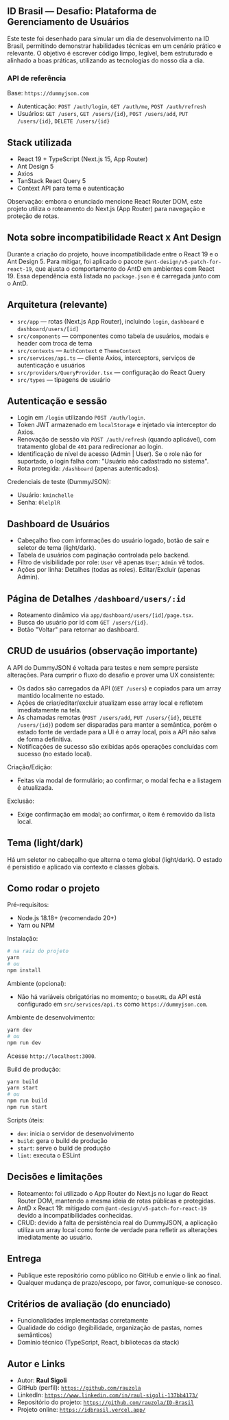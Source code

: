 ## ID Brasil — Desafio: Plataforma de Gerenciamento de Usuários

Este teste foi desenhado para simular um dia de desenvolvimento na ID Brasil, permitindo demonstrar habilidades técnicas em um cenário prático e relevante. O objetivo é escrever código limpo, legível, bem estruturado e alinhado a boas práticas, utilizando as tecnologias do nosso dia a dia.

### API de referência
Base: `https://dummyjson.com`
- Autenticação: `POST /auth/login`, `GET /auth/me`, `POST /auth/refresh`
- Usuários: `GET /users`, `GET /users/{id}`, `POST /users/add`, `PUT /users/{id}`, `DELETE /users/{id}`


## Stack utilizada
- React 19 + TypeScript (Next.js 15, App Router)
- Ant Design 5
- Axios
- TanStack React Query 5
- Context API para tema e autenticação

Observação: embora o enunciado mencione React Router DOM, este projeto utiliza o roteamento do Next.js (App Router) para navegação e proteção de rotas.


## Nota sobre incompatibilidade React x Ant Design
Durante a criação do projeto, houve incompatibilidade entre o React 19 e o Ant Design 5. Para mitigar, foi aplicado o pacote `@ant-design/v5-patch-for-react-19`, que ajusta o comportamento do AntD em ambientes com React 19. Essa dependência está listada no `package.json` e é carregada junto com o AntD.


## Arquitetura (relevante)
- `src/app` — rotas (Next.js App Router), incluindo `login`, `dashboard` e `dashboard/users/[id]`
- `src/components` — componentes como tabela de usuários, modais e header com troca de tema
- `src/contexts` — `AuthContext` e `ThemeContext`
- `src/services/api.ts` — cliente Axios, interceptors, serviços de autenticação e usuários
- `src/providers/QueryProvider.tsx` — configuração do React Query
- `src/types` — tipagens de usuário


## Autenticação e sessão
- Login em `/login` utilizando `POST /auth/login`.
- Token JWT armazenado em `localStorage` e injetado via interceptor do Axios.
- Renovação de sessão via `POST /auth/refresh` (quando aplicável), com tratamento global de `401` para redirecionar ao login.
- Identificação de nível de acesso (Admin | User). Se o role não for suportado, o login falha com: "Usuário não cadastrado no sistema".
- Rota protegida: `/dashboard` (apenas autenticados).

Credenciais de teste (DummyJSON):
- Usuário: `kminchelle`
- Senha: `0lelplR`


## Dashboard de Usuários
- Cabeçalho fixo com informações do usuário logado, botão de sair e seletor de tema (light/dark).
- Tabela de usuários com paginação controlada pelo backend.
- Filtro de visibilidade por role: `User` vê apenas `User`; `Admin` vê todos.
- Ações por linha: Detalhes (todas as roles). Editar/Excluir (apenas Admin).


## Página de Detalhes `/dashboard/users/:id`
- Roteamento dinâmico via `app/dashboard/users/[id]/page.tsx`.
- Busca do usuário por id com `GET /users/{id}`.
- Botão "Voltar" para retornar ao dashboard.


## CRUD de usuários (observação importante)
A API do DummyJSON é voltada para testes e nem sempre persiste alterações. Para cumprir o fluxo do desafio e prover uma UX consistente:
- Os dados são carregados da API (`GET /users`) e copiados para um array mantido localmente no estado.
- Ações de criar/editar/excluir atualizam esse array local e refletem imediatamente na tela.
- As chamadas remotas (`POST /users/add`, `PUT /users/{id}`, `DELETE /users/{id}`) podem ser disparadas para manter a semântica, porém o estado fonte de verdade para a UI é o array local, pois a API não salva de forma definitiva.
- Notificações de sucesso são exibidas após operações concluídas com sucesso (no estado local).

Criação/Edição:
- Feitas via modal de formulário; ao confirmar, o modal fecha e a listagem é atualizada.

Exclusão:
- Exige confirmação em modal; ao confirmar, o item é removido da lista local.


## Tema (light/dark)
Há um seletor no cabeçalho que alterna o tema global (light/dark). O estado é persistido e aplicado via contexto e classes globais.


## Como rodar o projeto
Pré-requisitos:
- Node.js 18.18+ (recomendado 20+)
- Yarn ou NPM

Instalação:
```bash
# na raiz do projeto
yarn
# ou
npm install
```

Ambiente (opcional):
- Não há variáveis obrigatórias no momento; o `baseURL` da API está configurado em `src/services/api.ts` como `https://dummyjson.com`.

Ambiente de desenvolvimento:
```bash
yarn dev
# ou
npm run dev
```
Acesse `http://localhost:3000`.

Build de produção:
```bash
yarn build
yarn start
# ou
npm run build
npm run start
```

Scripts úteis:
- `dev`: inicia o servidor de desenvolvimento
- `build`: gera o build de produção
- `start`: serve o build de produção
- `lint`: executa o ESLint


## Decisões e limitações
- Roteamento: foi utilizado o App Router do Next.js no lugar do React Router DOM, mantendo a mesma ideia de rotas públicas e protegidas.
- AntD x React 19: mitigado com `@ant-design/v5-patch-for-react-19` devido a incompatibilidades conhecidas.
- CRUD: devido à falta de persistência real do DummyJSON, a aplicação utiliza um array local como fonte de verdade para refletir as alterações imediatamente ao usuário.


## Entrega
- Publique este repositório como público no GitHub e envie o link ao final.
- Qualquer mudança de prazo/escopo, por favor, comunique-se conosco.


## Critérios de avaliação (do enunciado)
- Funcionalidades implementadas corretamente
- Qualidade do código (legibilidade, organização de pastas, nomes semânticos)
- Domínio técnico (TypeScript, React, bibliotecas da stack)


## Autor e Links
- Autor: **Raul Sigoli**
- GitHub (perfil): [`https://github.com/rauzola`](https://github.com/rauzola)
- LinkedIn: [`https://www.linkedin.com/in/raul-sigoli-137bb4173/`](https://www.linkedin.com/in/raul-sigoli-137bb4173/)
- Repositório do projeto: [`https://github.com/rauzola/ID-Brasil`](https://github.com/rauzola/ID-Brasil)
- Projeto online: [`https://idbrasil.vercel.app/`](https://idbrasil.vercel.app/)
